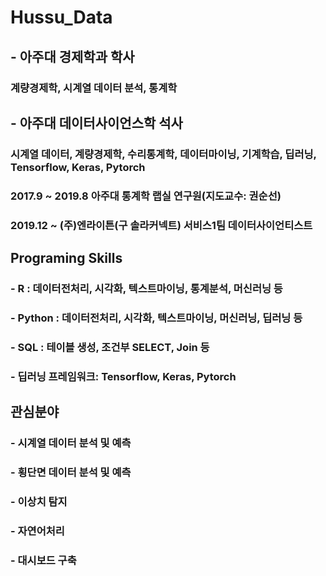 # Hussu_Data
## - 아주대 경제학과 학사
### 계량경제학, 시계열 데이터 분석, 통계학
## - 아주대 데이터사이언스학 석사
### 시계열 데이터, 계량경제학, 수리통계학, 데이터마이닝, 기계학습, 딥러닝, Tensorflow, Keras, Pytorch
### 2017.9 ~ 2019.8 아주대 통계학 랩실 연구원(지도교수: 권순선)
### 2019.12 ~ (주)엔라이튼(구 솔라커넥트) 서비스1팀 데이터사이언티스트

## Programing Skills
### - R : 데이터전처리, 시각화, 텍스트마이닝, 통계분석, 머신러닝 등
### - Python : 데이터전처리, 시각화, 텍스트마이닝, 머신러닝, 딥러닝 등
### - SQL : 테이블 생성, 조건부 SELECT, Join 등
### - 딥러닝 프레임워크: Tensorflow, Keras, Pytorch

## 관심분야
### - 시계열 데이터 분석 및 예측
### - 횡단면 데이터 분석 및 예측
### - 이상치 탐지
### - 자연어처리
### - 대시보드 구축